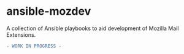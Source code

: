 # ansible-mozdev
A collection of Ansible playbooks to aid development of Mozilla Mail Extensions.

```diff
- WORK IN PROGRESS -
```
